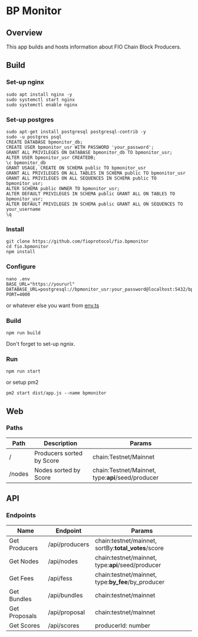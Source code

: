 # BP Monitor

## Overview
This app builds and hosts information about FIO Chain Block Producers.

## Build

### Set-up nginx
```angular2html
sudo apt install nginx -y
sudo systemctl start nginx
sudo systemctl enable nginx
```

### Set-up postgres
```angular2html
sudo apt-get install postgresql postgresql-contrib -y
sudo -u postgres psql
CREATE DATABASE bpmonitor_db;
CREATE USER bpmonitor_usr WITH PASSWORD 'your_password';
GRANT ALL PRIVILEGES ON DATABASE bpmonitor_db TO bpmonitor_usr;
ALTER USER bpmonitor_usr CREATEDB;
\c bpmonitor_db
GRANT USAGE, CREATE ON SCHEMA public TO bpmonitor_usr
GRANT ALL PRIVILEGES ON ALL TABLES IN SCHEMA public TO bpmonitor_usr
GRANT ALL PRIVILEGES ON ALL SEQUENCES IN SCHEMA public TO bpmonitor_usr;
ALTER SCHEMA public OWNER TO bpmonitor_usr;
ALTER DEFAULT PRIVILEGES IN SCHEMA public GRANT ALL ON TABLES TO bpmonitor_usr;
ALTER DEFAULT PRIVILEGES IN SCHEMA public GRANT ALL ON SEQUENCES TO your_username
\q
```

### Install
```angular2html
git clone https://github.com/fioprotocol/fio.bpmonitor
cd fio.bpmonitor
npm install
```

### Configure
```angular2html
nano .env
BASE_URL="https://yoururl"
DATABASE_URL=postgresql://bpmonitor_usr:your_password@localhost:5432/bpmonitor_db
PORT=4000
```
or whatever else you want from [env.ts](https://github.com/fioprotocol/fio.bpmonitor/blob/master/src/config/env.ts)

### Build
```angular2html
npm run build
```
Don't forget to set-up ngnix.

### Run
```angular2html
npm run start
```
or setup pm2
```angular2html
pm2 start dist/app.js --name bpmonitor
```

## Web
### Paths
|Path|Description|Params|
|---|---|---|
|/|Producers sorted by Score|chain:Testnet/Mainnet|
|/nodes|Nodes sorted by Score|chain:Testnet/Mainnet, type:**api**/seed/producer|

## API
### Endpoints
|Name|Endpoint|Params|
|---|---|---|
|Get Producers|/api/producers|chain:testnet/mainnet, sortBy:**total_votes**/score|
|Get Nodes|/api/nodes|chain:testnet/mainnet, type:**api**/seed/producer|
|Get Fees|/api/fess|chain:testnet/mainnet, type:**by_fee**/by_producer|
|Get Bundles|/api/bundles|chain:testnet/mainnet|
|Get Proposals|/api/proposal|chain:testnet/mainnet|
|Get Scores|/api/scores|producerId: number|